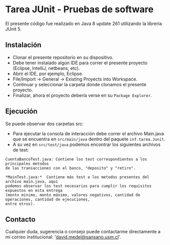 # Tarea JUnit - Pruebas de software

El presente código fue realizado en Java 8 update 261 utilizando la libreria JUnit 5.

## Instalación
- Clonar el presente repositorio en su dispositivo.
- Debe tener instalado algún IDE para correr el presente proyecto (Eclipse, IntelliJ, netbeans, etc).
- Abrir el IDE, por ejemplo, Eclipse.
- File/Import -> General -> Existing Proyects into Workspace.
- Continuar y seleccionar la carpeta donde clonamos el presente proyecto.
- Finalizar, ahora el proyecto debería verse en su `Package Explorer`. 


## Ejecución
Se puede observar dos carpetas src:

- Para ejecutar la consola de interacción debe correr el archivo Main.java que se encuentra en `src/main/java` dentro del paquete `inf.tarea.Junit`.
- A su vez en `src/test/java` podemos encontrar los siguientes archivos de test:
```
CuentaBancoTest.java: Contiene los test correspondientes a los principales metodos 
de las transacciones con el banco, "deposito" y "retiro".
		
*MainTest.java:*  Contiene más test a los metodos presentes del archivo main.java, aquí
podemos observar los test necesarios para cumplir los requisitos expuestos en esta entrega
(monto minimo, monto máximo, valores negativos, cantidad de operaciones, cantidad de ejecuciones, 
entre otros).

```
## Contacto

Cualquier duda, sugerencia o consejo puede contactarme directamente a mi correo institucional: 'david.medel@sansano.usm.cl'.

